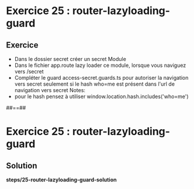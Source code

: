 <!-- .slide: class="exercice" -->
# Exercice 25 : router-lazyloading-guard
## Exercice<br>

- Dans le dossier secret créer un secret Module
- Dans le fichier app.route lazy loader ce module, lorsque vous naviguez vers /secret
- Compléter le guard access-secret.guards.ts pour autoriser la navigation vers secret seulement si le hash who=me est présent dans l'url de navigation vers secret
Notes:
- pour le hash pensez à utiliser window.location.hash.includes('who=me')

##==##

<!-- .slide: class="full-center exercice" -->
# Exercice 25 : router-lazyloading-guard
## Solution
__steps/25-router-lazyloading-guard-solution__
